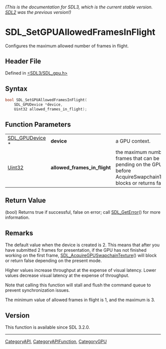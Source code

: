 ###### (This is the documentation for SDL3, which is the current stable version. [SDL2](https://wiki.libsdl.org/SDL2/) was the previous version!)
# SDL_SetGPUAllowedFramesInFlight

Configures the maximum allowed number of frames in flight.

## Header File

Defined in [<SDL3/SDL_gpu.h>](https://github.com/libsdl-org/SDL/blob/main/include/SDL3/SDL_gpu.h)

## Syntax

```c
bool SDL_SetGPUAllowedFramesInFlight(
    SDL_GPUDevice *device,
    Uint32 allowed_frames_in_flight);
```

## Function Parameters

|                                  |                              |                                                                                                                     |
| -------------------------------- | ---------------------------- | ------------------------------------------------------------------------------------------------------------------- |
| [SDL_GPUDevice](SDL_GPUDevice) * | **device**                   | a GPU context.                                                                                                      |
| [Uint32](Uint32)                 | **allowed_frames_in_flight** | the maximum number of frames that can be pending on the GPU before AcquireSwapchainTexture blocks or returns false. |

## Return Value

(bool) Returns true if successful, false on error; call
[SDL_GetError](SDL_GetError)() for more information.

## Remarks

The default value when the device is created is 2. This means that after
you have submitted 2 frames for presentation, if the GPU has not finished
working on the first frame,
[SDL_AcquireGPUSwapchainTexture](SDL_AcquireGPUSwapchainTexture)() will
block or return false depending on the present mode.

Higher values increase throughput at the expense of visual latency. Lower
values decrease visual latency at the expense of throughput.

Note that calling this function will stall and flush the command queue to
prevent synchronization issues.

The minimum value of allowed frames in flight is 1, and the maximum is 3.

## Version

This function is available since SDL 3.2.0.

----
[CategoryAPI](CategoryAPI), [CategoryAPIFunction](CategoryAPIFunction), [CategoryGPU](CategoryGPU)

